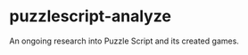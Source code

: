 puzzlescript-analyze
====================

An ongoing research into Puzzle Script and its created games.
